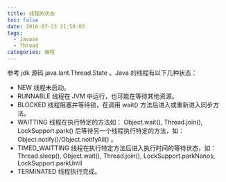 ```yaml
---
title: 线程的状态
toc: false
date: 2016-07-23 21:50:03
tags:
  - Javase
  - Thread
categories: 编程
---
```


参考 jdk 源码 java.lant.Thread.State 。Java 的线程有以下几种状态：
* NEW
线程未启动。
* RUNNABLE
线程在 JVM 中运行，也可能在等待其他资源。
* BLOCKED
线程阻塞并等待锁，在调用 wait() 方法后进入或重新进入同步方法。
* WAITTING
线程在执行特定的方法如： Object.wait(), Thread.join(), LockSupport.park() 后等待另一个线程执行特定的方法，如：Object.notify()/Object.notifyAll() 。
* TIMED_WAITTING
线程在执行特定方法后进入执行时间的等待状态，如： Thread.sleep(), Object.wait(), Thread.join(), LockSupport.parkNanos, LockSupport.parkUntil
* TERMINATED
线程执行完成。
